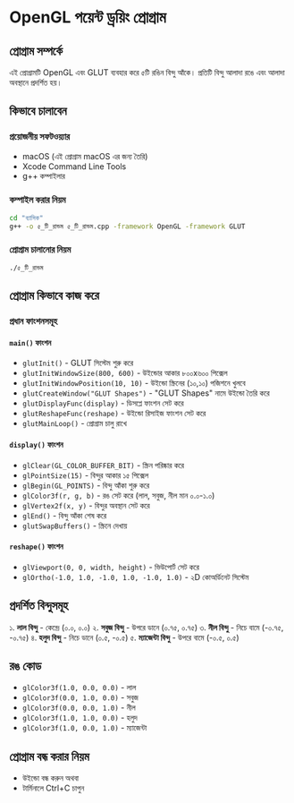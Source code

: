 # OpenGL পয়েন্ট ড্রয়িং প্রোগ্রাম

## প্রোগ্রাম সম্পর্কে
এই প্রোগ্রামটি OpenGL এবং GLUT ব্যবহার করে ৫টি রঙিন বিন্দু আঁকে। প্রতিটি বিন্দু আলাদা রঙে এবং আলাদা অবস্থানে প্রদর্শিত হয়।

## কিভাবে চালাবেন

### প্রয়োজনীয় সফটওয়্যার
- macOS (এই প্রোগ্রাম macOS এর জন্য তৈরি)
- Xcode Command Line Tools
- g++ কম্পাইলার

### কম্পাইল করার নিয়ম
```bash
cd "ব্যাসিক"
g++ -o ৫_টি_রান্ডম ৫_টি_রান্ডম.cpp -framework OpenGL -framework GLUT
```

### প্রোগ্রাম চালানোর নিয়ম
```bash
./৫_টি_রান্ডম
```

## প্রোগ্রাম কিভাবে কাজ করে

### প্রধান ফাংশনসমূহ

#### `main()` ফাংশন
- `glutInit()` - GLUT সিস্টেম শুরু করে
- `glutInitWindowSize(800, 600)` - উইন্ডোর আকার ৮০০x৬০০ পিক্সেল
- `glutInitWindowPosition(10, 10)` - উইন্ডো স্ক্রিনের (১০,১০) পজিশনে খুলবে
- `glutCreateWindow("GLUT Shapes")` - "GLUT Shapes" নামে উইন্ডো তৈরি করে
- `glutDisplayFunc(display)` - ডিসপ্লে ফাংশন সেট করে
- `glutReshapeFunc(reshape)` - উইন্ডো রিসাইজ ফাংশন সেট করে
- `glutMainLoop()` - প্রোগ্রাম চালু রাখে

#### `display()` ফাংশন
- `glClear(GL_COLOR_BUFFER_BIT)` - স্ক্রিন পরিষ্কার করে
- `glPointSize(15)` - বিন্দুর আকার ১৫ পিক্সেল
- `glBegin(GL_POINTS)` - বিন্দু আঁকা শুরু করে
- `glColor3f(r, g, b)` - রঙ সেট করে (লাল, সবুজ, নীল মান ০.০-১.০)
- `glVertex2f(x, y)` - বিন্দুর অবস্থান সেট করে
- `glEnd()` - বিন্দু আঁকা শেষ করে
- `glutSwapBuffers()` - স্ক্রিনে দেখায়

#### `reshape()` ফাংশন
- `glViewport(0, 0, width, height)` - ভিউপোর্ট সেট করে
- `glOrtho(-1.0, 1.0, -1.0, 1.0, -1.0, 1.0)` - ২D কোঅর্ডিনেট সিস্টেম

## প্রদর্শিত বিন্দুসমূহ

১. **লাল বিন্দু** - কেন্দ্রে (০.০, ০.০)
২. **সবুজ বিন্দু** - উপরে ডানে (০.৭৫, ০.৭৫)
৩. **নীল বিন্দু** - নিচে বামে (-০.৭৫, -০.৭৫)
৪. **হলুদ বিন্দু** - নিচে ডানে (০.৫, -০.৫)
৫. **ম্যাজেন্টা বিন্দু** - উপরে বামে (-০.৫, ০.৫)

## রঙ কোড
- `glColor3f(1.0, 0.0, 0.0)` - লাল
- `glColor3f(0.0, 1.0, 0.0)` - সবুজ
- `glColor3f(0.0, 0.0, 1.0)` - নীল
- `glColor3f(1.0, 1.0, 0.0)` - হলুদ
- `glColor3f(1.0, 0.0, 1.0)` - ম্যাজেন্টা

## প্রোগ্রাম বন্ধ করার নিয়ম
- উইন্ডো বন্ধ করুন অথবা
- টার্মিনালে Ctrl+C চাপুন
